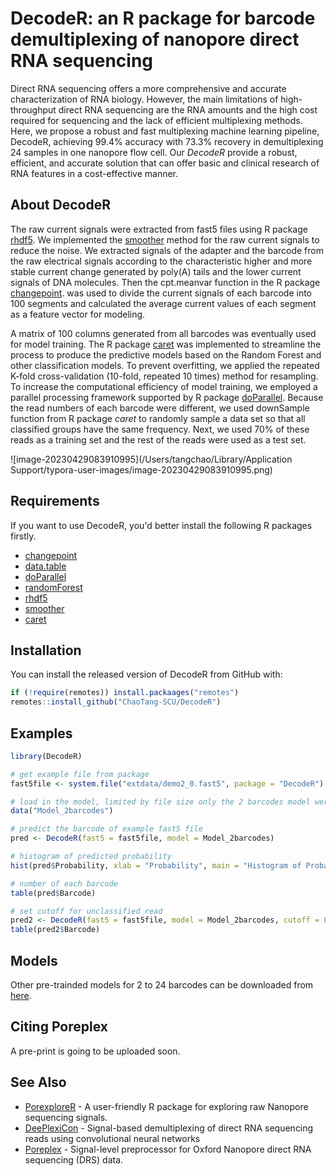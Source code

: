 # DecodeR: an R package for barcode demultiplexing of nanopore direct RNA sequencing

Direct RNA sequencing offers a more comprehensive and accurate characterization of RNA biology. However, the main limitations of high-throughput direct RNA sequencing are the RNA amounts and the high cost required for sequencing and the lack of efficient multiplexing methods. Here, we propose a robust and fast multiplexing machine learning pipeline, DecodeR, achieving 99.4% accuracy with 73.3% recovery in demultiplexing 24 samples in one nanopore flow cell. Our *DecodeR* provide a robust, efficient, and accurate solution that can offer basic and clinical research of RNA features in a cost-effective manner.

## About DecodeR

The raw current signals were extracted from fast5 files using R package [rhdf5](https://github.com/grimbough/rhdf5). We implemented the [smoother](https://CRAN.R-project.org/package=smoother) method for the raw current signals to reduce the noise. We extracted signals of the adapter and the barcode from the raw electrical signals according to the characteristic higher and more stable current change generated by poly(A) tails and the lower current signals of DNA molecules. Then the cpt.meanvar function in the R package [changepoint](https://CRAN.R-project.org/package=changepoint). was used to divide the current signals of each barcode into 100 segments and calculated the average current values of each segment as a feature vector for modeling.

A matrix of 100 columns generated from all barcodes was eventually used for model training. The R package [caret](https://CRAN.R-project.org/package=caret) was implemented to streamline the process to produce the predictive models based on the Random Forest and other classification models. To prevent overfitting, we applied the repeated K-fold cross-validation (10-fold, repeated 10 times) method for resampling. To increase the computational efficiency of model training, we employed a parallel processing framework supported by R package [doParallel](https://CRAN.R-project.org/package=doParallel). Because the read numbers of each barcode were different, we used downSample function from R package *caret* to randomly sample a data set so that all classified groups have the same frequency. Next, we used 70% of these reads as a training set and the rest of the reads were used as a test set. 

![image-20230429083910995](/Users/tangchao/Library/Application Support/typora-user-images/image-20230429083910995.png)

## Requirements

If you want to use DecodeR, you'd better install the following R packages firstly.

- [changepoint](https://github.com/rkillick/changepoint/) 
- [data.table](https://cran.r-project.org/web/packages/data.table/)
- [doParallel](https://CRAN.R-project.org/package=doParallel)
- [randomForest](https://cran.r-project.org/web/packages/randomForest/index.html)
- [rhdf5](https://www.bioconductor.org/packages/release/bioc/html/rhdf5.html)
- [smoother](https://rdrr.io/cran/smoother/man/smoother.html)
- [caret](https://CRAN.R-project.org/package=caret)

## Installation

You can install the released version of DecodeR from GitHub with:

```R
if (!require(remotes)) install.packaages("remotes")
remotes::install_github("ChaoTang-SCU/DecodeR")
```

## Examples

```R
library(DecodeR)

# get example file from package
fast5file <- system.file("extdata/demo2_0.fast5", package = "DecodeR")

# load in the model, limited by file size only the 2 barcodes model were built into the package
data("Model_2barcodes")

# predict the barcode of example fast5 file
pred <- DecodeR(fast5 = fast5file, model = Model_2barcodes)

# histogram of predicted probability
hist(pred$Probability, xlab = "Probability", main = "Histogram of Probability")

# number of each barcode
table(pred$Barcode)

# set cutoff for unclassified read
pred2 <- DecodeR(fast5 = fast5file, model = Model_2barcodes, cutoff = 0.8)
table(pred2$Barcode)
```

## Models

Other pre-trainded  models for 2 to 24 barcodes can be downloaded from [here]( https://doi.org/10.6084/m9.figshare.22678729).

## Citing Poreplex

A pre-print is going to be uploaded soon.

## See Also

- [PorexploreR](https://github.com/Shians/PorexploreR) \- A user-friendly R package for exploring raw Nanopore sequencing signals.
- [DeePlexiCon](https://github.com/Psy-Fer/deeplexicon) - Signal-based demultiplexing of direct RNA sequencing reads using convolutional neural networks
- [Poreplex](https://github.com/hyeshik/poreplex) - Signal-level preprocessor for Oxford Nanopore direct RNA sequencing (DRS) data. 

